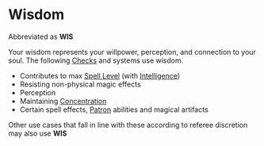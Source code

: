 # Wisdom

Abbreviated as **WIS**

Your wisdom represents your willpower, perception, and connection to your soul. The following [Checks](../../Game%20Procedures/Check.md) and systems use wisdom.

- Contributes to max [Spell Level](../../Magic/Spell%20Levels.md) (with [Intelligence](Intelligence.md))
- Resisting non-physical magic effects
- Perception
- Maintaining [Concentration](../../Magic/Concentration.md)
- Certain spell effects, [Patron](../../Magic/Spells/Patrons/Patron.md) abilities and magical artifacts

Other use cases that fall in line with these according to referee discretion may also use **WIS**